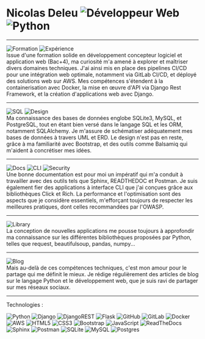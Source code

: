 # Nicolas Deleu ![Développeur Web](https://img.shields.io/badge/Développeur_Web-2C2F33?style=for-the-badge&logo=dev.to&logoColor=white) ![Python](https://img.shields.io/badge/-Python-3776AB?style=for-the-badge&logo=python&logoColor=white)

___________________________________________________________________________________________________________________________________________________

![Formation](https://img.shields.io/badge/Formation-0077B5?style=for-the-badge&logoColor=white)
![Expérience](https://img.shields.io/badge/Expérience-330F63?style=for-the-badge&logoColor=white)  
Issue d'une formation solide en développement concepteur logiciel et application web (Bac+4), ma curiosité m'a amené à explorer et maîtriser divers domaines techniques. J'ai ainsi mis en place des pipelines CI/CD pour une intégration web optimale, notamment via GitLab CI/CD, et déployé des solutions web sur AWS. Mes compétences s'étendent à la containerisation avec Docker, la mise en œuvre d'API via Django Rest Framework, et la création d'applications web avec Django.

___________________________________________________________________________________________________________________________________________________

![SQL](https://img.shields.io/badge/SQL-025E8C?style=for-the-badge&logo=sql&logoColor=white)
![Design](https://img.shields.io/badge/Design-FF4785?style=for-the-badge&logoColor=white)  
Ma connaissance des bases de données englobe SQLite3, MySQL, et PostgreSQL, tout en étant bien versé dans le langage SQL et les ORM, notamment SQLAlchemy. Je m'assure de schématiser adéquatement mes bases de données à travers UML et ERD. Le design n'est pas en reste, grâce à ma familiarité avec Bootstrap, et des outils comme Balsamiq qui m'aident à concrétiser mes idées.

___________________________________________________________________________________________________________________________________________________

![Docs](https://img.shields.io/badge/Docs-092E20?style=for-the-badge&logoColor=white)
![CLI](https://img.shields.io/badge/CLI-2CA5E0?style=for-the-badge&logoColor=white)
![Security](https://img.shields.io/badge/Security-662C91?style=for-the-badge&logoColor=white)  
Une bonne documentation est pour moi un impératif qui m'a conduit à travailler avec des outils tels que Sphinx, READTHEDOC et Postman. Je suis également fier des applications à interface CLI que j'ai conçues grâce aux bibliothèques Click et Rich. La performance et l'optimisation sont des aspects que je considère essentiels, m'efforçant toujours de respecter les meilleures pratiques, dont celles recommandées par l'OWASP.

___________________________________________________________________________________________________________________________________________________

![Library](https://img.shields.io/badge/Library-FF8800?style=for-the-badge&logoColor=white)  
La conception de nouvelles applications me pousse toujours à approfondir ma connaissance sur les différentes bibliothèques proposées par Python, telles que request, beautifulsoup, pandas, numpy...

___________________________________________________________________________________________________________________________________________________

![Blog](https://img.shields.io/badge/Blog-3776AB?style=for-the-badge&logoColor=white)  
Mais au-delà de ces compétences techniques, c'est mon amour pour le partage qui me définit le mieux. Je rédige régulièrement des articles de blog sur le langage Python et le développement web, que je suis ravi de partager sur mes réseaux sociaux.

___________________________________________________________________________________________________________________________________________________

Technologies :

![Python](https://img.shields.io/badge/python-3670A0?style=for-the-badge&logo=python&logoColor=ffdd54)
![Django](https://img.shields.io/badge/django-%23092E20.svg?style=for-the-badge&logo=django&logoColor=white)
![DjangoREST](https://img.shields.io/badge/DJANGO-REST-ff1709?style=for-the-badge&logo=django&logoColor=white&color=ff1709&labelColor=gray)
![Flask](https://img.shields.io/badge/Flask-blue?style=for-the-badge&logo=flask)
![GitHub](https://img.shields.io/badge/GitHub-100000?style=for-the-badge&logo=github&logoColor=white)
![GitLab](https://img.shields.io/badge/GitLab-FCA121?style=for-the-badge&logo=gitlab&logoColor=white)
![Docker](https://img.shields.io/badge/Docker-2496ED?style=for-the-badge&logo=docker&logoColor=white)
![AWS](https://img.shields.io/badge/AWS-232F3E?style=for-the-badge&logo=amazon-aws&logoColor=white)
![HTML5](https://img.shields.io/badge/html5-%23E34F26.svg?style=for-the-badge&logo=html5&logoColor=white)
![CSS3](https://img.shields.io/badge/css3-%231572B6.svg?style=for-the-badge&logo=css3&logoColor=white)
![Bootstrap](https://img.shields.io/badge/bootstrap-%238511FA.svg?style=for-the-badge&logo=bootstrap&logoColor=white)
![JavaScript](https://img.shields.io/badge/javascript-%23323330.svg?style=for-the-badge&logo=javascript&logoColor=%23F7DF1E)
![ReadTheDocs](https://img.shields.io/badge/ReadTheDocs-8CA1AF?style=for-the-badge&logo=read-the-docs&logoColor=white)
![Sphinx](https://img.shields.io/badge/Sphinx-bd6231?style=for-the-badge&logo=sphinx&logoColor=white)
![Postman](https://img.shields.io/badge/Postman-FF6C37?style=for-the-badge&logo=postman&logoColor=white)
![SQLite](https://img.shields.io/badge/sqlite-%2307405e.svg?style=for-the-badge&logo=sqlite&logoColor=white)
![MySQL](https://img.shields.io/badge/mysql-%2300f.svg?style=for-the-badge&logo=mysql&logoColor=white)
![Postgres](https://img.shields.io/badge/postgres-%23316192.svg?style=for-the-badge&logo=postgresql&logoColor=white)

